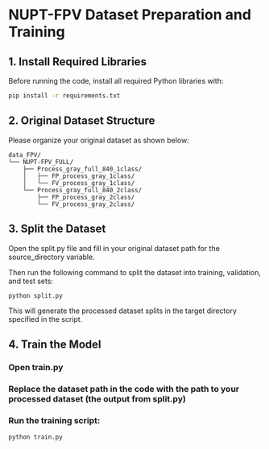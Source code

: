 # NUPT-FPV Dataset Preparation and Training

## 1. Install Required Libraries

Before running the code, install all required Python libraries with:

```bash
pip install -r requirements.txt
```


## 2. Original Dataset Structure
Please organize your original dataset as shown below:


```bath
data_FPV/
└── NUPT-FPV_FULL/
    ├── Process_gray_full_840_1class/
    │   ├── FP_process_gray_1class/
    │   └── FV_process_gray_1class/
    └── Process_gray_full_840_2class/
        ├── FP_process_gray_2class/
        └── FV_process_gray_2class/
```

## 3. Split the Dataset
Open the split.py file and fill in your original dataset path for the source_directory variable.

Then run the following command to split the dataset into training, validation, and test sets:

```bath
python split.py
```
This will generate the processed dataset splits in the target directory specified in the script.

##  4. Train the Model
### Open train.py
### Replace the dataset path in the code with the path to your processed dataset (the output from split.py)
### Run the training script:
```bath
python train.py
```

